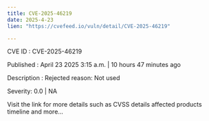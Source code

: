 ```yaml
---
title: CVE-2025-46219
date: 2025-4-23
lien: "https://cvefeed.io/vuln/detail/CVE-2025-46219"

---
```


CVE ID : CVE-2025-46219

Published :  April 23
2025
3:15 a.m. | 10 hours
47 minutes ago

Description : Rejected reason: Not used

Severity: 0.0 | NA

Visit the link for more details
such as CVSS details
affected products
timeline
and more...
